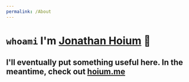 ```yaml
---
permalink: /About
---
```


# `whoami` I'm [Jonathan Hoium][linkedin] 👋

## I'll eventually put something useful here. In the meantime, check out [hoium.me][website]

<!-- Sites -->

[website]: http://www.hoium.me
[linkedin]: https://www.linkedin.com/in/hoium/
